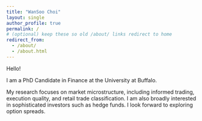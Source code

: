 ```yaml
---
title: "WanSoo Choi"
layout: single
author_profile: true
permalink: /
# (optional) keep these so old /about/ links redirect to home
redirect_from:
  - /about/
  - /about.html
---
```



Hello!

I am a PhD Candidate in Finance at the University at Buffalo.

My research focuses on market microstructure, including informed trading, execution quality, and retail trade classification. I am also broadly interested in sophisticated investors such as hedge funds. I look forward to exploring option spreads.

